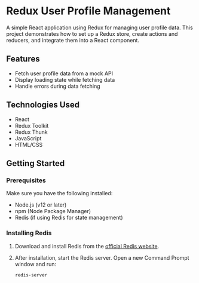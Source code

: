 # Redux User Profile Management

A simple React application using Redux for managing user profile data. This project demonstrates how to set up a Redux store, create actions and reducers, and integrate them into a React component.

## Features

- Fetch user profile data from a mock API
- Display loading state while fetching data
- Handle errors during data fetching

## Technologies Used

- React
- Redux Toolkit
- Redux Thunk
- JavaScript
- HTML/CSS

## Getting Started

### Prerequisites

Make sure you have the following installed:

- Node.js (v12 or later)
- npm (Node Package Manager)
- Redis (if using Redis for state management)

### Installing Redis

1. Download and install Redis from the [official Redis website](https://redis.io/download).

2. After installation, start the Redis server. Open a new Command Prompt window and run:

   ```bash
   redis-server

